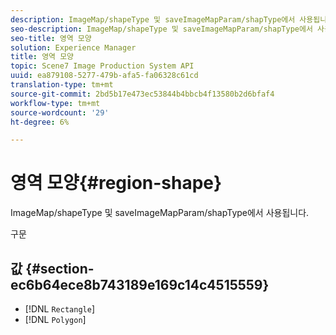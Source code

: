```yaml
---
description: ImageMap/shapeType 및 saveImageMapParam/shapType에서 사용됩니다.
seo-description: ImageMap/shapeType 및 saveImageMapParam/shapType에서 사용됩니다.
seo-title: 영역 모양
solution: Experience Manager
title: 영역 모양
topic: Scene7 Image Production System API
uuid: ea879108-5277-479b-afa5-fa06328c61cd
translation-type: tm+mt
source-git-commit: 2bd5b17e473ec53844b4bbcb4f13580b2d6bfaf4
workflow-type: tm+mt
source-wordcount: '29'
ht-degree: 6%

---
```



# 영역 모양{#region-shape}

ImageMap/shapeType 및 saveImageMapParam/shapType에서 사용됩니다.

구문

## 값 {#section-ec6b64ece8b743189e169c14c4515559}

* [!DNL `Rectangle`]
* [!DNL `Polygon`]

